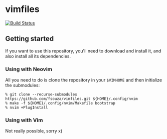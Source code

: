 # vimfiles

[![Build Status](https://github.com/fsouza/vimfiles/workflows/Build/badge.svg)](https://github.com/fsouza/vimfiles/actions?query=branch:main+workflow:Build)

[mergify]: https://mergify.io
[mergify-status]: https://img.shields.io/endpoint.svg?url=https://dashboard.mergify.io/badges/fsouza/vimfiles&style=flat

## Getting started

If you want to use this repository, you'll need to download and install it, and
also install all its dependencies.

### Using with Neovim

All you need to do is clone the repository in your ``$VIMHOME`` and then
initialize the submodules:

```
% git clone --recurse-submodules https://github.com/fsouza/vimfiles.git ${HOME}/.config/nvim
% make -f ${HOME}/.config/nvim/Makefile bootstrap
% nvim +PlugInstall
```

### Using with Vim

Not really possible, sorry x)

